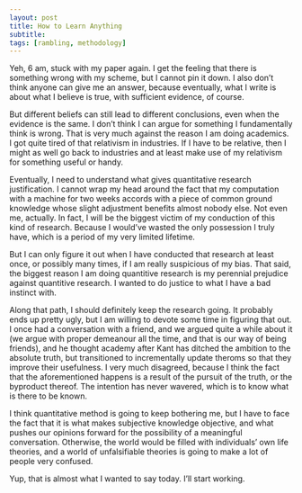 ```yaml
---
layout: post
title: How to Learn Anything
subtitle: 
tags: [rambling, methodology]
---
```

Yeh, 6 am, stuck with my paper again. I get the feeling that there is something wrong with my scheme, but I cannot pin it down. I also don’t think anyone can give me an answer, because eventually, what I write is about what I believe is true, with sufficient evidence, of course.

But different beliefs can still lead to different conclusions, even when the evidence is the same. I don’t think I can argue for something I fundamentally think is wrong. That is very much against the reason I am doing academics. I got quite tired of that relativism in industries. If I have to be relative, then I might as well go back to industries and at least make use of my relativism for something useful or handy. 

Eventually, I need to understand what gives quantitative research justification. I cannot wrap my head around the fact that my computation with a machine for two weeks accords with a piece of common ground knowledge whose slight adjustment benefits almost nobody else. Not even me, actually. In fact, I will be the biggest victim of my conduction of this kind of research. Because I would’ve wasted the only possession I truly have, which is a period of my very limited lifetime. 

But I can only figure it out when I have conducted that research at least once, or possibly many times, if I am really suspicious of my bias. That said, the biggest reason I am doing quantitive research is my perennial prejudice against quantitive research. I wanted to do justice to what I have a bad instinct with. 

Along that path, I should definitely keep the research going. It probably ends up pretty ugly, but I am willing to devote some time in figuring that out. I once had a conversation with a friend, and we argued quite a while about it (we argue with proper demeanour all the time, and that is our way of being friends), and he thought academy after Kant has ditched the ambition to the absolute truth, but transitioned to incrementally update theroms so that they improve their usefulness. I very much disagreed, because I think the fact that the aforementioned happens is a result of the pursuit of the truth, or the byproduct thereof. The intention has never wavered, which is to know what is there to be known. 

I think quantitative method is going to keep bothering me, but I have to face the fact that it is what makes subjective knowledge objective, and what pushes our opinions forward for the possibility of a meaningful conversation. Otherwise, the world would be filled with individuals’ own life theories, and a world of unfalsifiable theories is going to make a lot of people very confused. 

Yup, that is almost what I wanted to say today. I’ll start working.